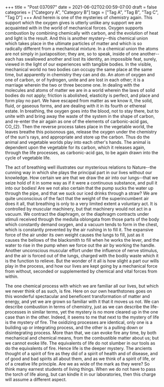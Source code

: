 +++
title = "Post 037097"
date = 2021-06-02T02:00:59-07:00
draft = false
categories = ["Category A", "Category B"]
tags = ["Tag A", "Tag B", "Tag C", "Tag D"]
+++
And herein is one of the mysteries of chemistry again. This support which the oxygen gives is utterly unlike any support we are acquainted with in the world of mechanical forces. Oxygen supports combustion by combining chemically with carbon, and the evolution of heat and light is the result. And this is another mystery--this chemical union which takes place in the ultimate particles of matter and which is so radically different from a mechanical mixture. In a chemical union the atoms are not simply in juxtaposition; they are, so to speak, inside of one another--each has swallowed another and lost its identity, an impossible feat, surely, viewed in the light of our experiences with tangible bodies. In the visible, mechanical world no two bodies can occupy the same place at the same time, but apparently in chemistry they can and do. An atom of oxygen and one of carbon, or of hydrogen, unite and are lost in each other; it is a marriage wherein the two or three become one. In dealing with the molecules and atoms of matter we are in a world wherein the laws of solid bodies do not apply; friction is abolished, elasticity is perfect, and place and form play no part. We have escaped from matter as we know it, the solid, fluid, or gaseous forms, and are dealing with it in its fourth or ethereal estate. In breathing, the oxygen goes into the blood, not to stay there, but to unite with and bring away the waste of the system in the shape of carbon, and re-enter the air again as one of the elements of carbonic-acid gas, CO_{2}. Then the reverse process takes place in the vegetable world, the leaves breathe this poisonous gas, release the oxygen under the chemistry of the sun's rays, and appropriate and store up the carbon. Thus do the animal and vegetable worlds play into each other's hands. The animal is dependent upon the vegetable for its carbon, which it releases again, through the life processes, as carbonic-acid gas, to be again drawn into the cycle of vegetable life.

The act of breathing well illustrates our mysterious relations to Nature--the cunning way in which she plays the principal part in our lives without our knowledge. How certain we are that we draw the air into our lungs--that we seize hold of it in some way as if it were a continuous substance, and pull it into our bodies! Are we not also certain that the pump sucks the water up through the pipe, and that we suck our iced drinks through a straw? We are quite unconscious of the fact that the weight of the superincumbent air does it all, that breathing is only to a very limited extent a voluntary act. It is controlled by muscular machinery, but that machinery would not act in a vacuum. We contract the diaphragm, or the diaphragm contracts under stimuli received through the medulla oblongata from those parts of the body which constantly demand oxygen, and a vacuum tends to form in the chest, which is constantly prevented by the air rushing in to fill it. The expansive force of the air under its own weight causes the lungs to fill, just as it causes the bellows of the blacksmith to fill when he works the lever, and the water to rise in the pump when we force out the air by working the handle. Another unconscious muscular effort under the influence of nerve stimulus, and the air is forced out of the lungs, charged with the bodily waste which it is the function to relieve. But the wonder of it all is how slight a part our wills play in the process, and how our lives are kept going by a mechanical force from without, seconded or supplemented by chemical and vital forces from within.

The one chemical process with which we are familiar all our lives, but which we never think of as such, is fire. Here on our own hearthstones goes on this wonderful spectacular and beneficent transformation of matter and energy, and yet we are grown so familiar with it that it moves us not. We can describe combustion in terms of chemistry, just as we can describe the life-processes in similar terms, yet the mystery is no more cleared up in the one case than in the other. Indeed, it seems to me that next to the mystery of life is the mystery of fire. The oxidizing processes are identical, only one is a building up or integrating process, and the other is a pulling down or disintegrating process. More than that, we can evoke fire any time, by both mechanical and chemical means, from the combustible matter about us; but we cannot evoke life. The equivalents of life do not slumber in our tools as do the equivalents of fire. Hence life is the deeper mystery. The ancients thought of a spirit of fire as they did of a spirit of health and of disease, and of good and bad spirits all about them, and as we think of a spirit of life, or of a creative life principle. Are we as wide of the mark as they were? So think many earnest students of living things. When we do not have to pass the torch of life along, but can kindle it in our laboratories, then this charge will assume a different aspect.
